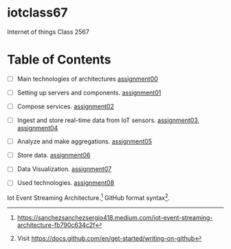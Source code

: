 # iotclass67
Internet of things Class 2567

# Table of Contents

- [ ] Main technologies of architectures [assignment00](/assignment00/)
- [ ] Setting up servers and components. [assignment01](/assignment01)
- [ ] Compose services. [assignment02](/assignment02)
- [ ] Ingest and store real-time data from IoT sensors. [assignment03](/assignment03), [assignment04](/assignment04)
- [ ] Analyze and make aggregations. [assignment05](/assignment05)
- [ ] Store data. [assignment06](/assignment06)
- [ ] Data Visualization.  [assignment07](/assignment07)
- [ ] Used technologies. [assignment08](/assignment08)


Iot Event Streaming Architecture.[^1]
GitHub format syntax[^2].

[^1]: https://sanchezsanchezsergio418.medium.com/iot-event-streaming-architecture-fb790c634c2f
[^2]: Visit https://docs.github.com/en/get-started/writing-on-github
